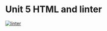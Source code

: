 # Unit 5 HTML and linter

[![linter](https://github.com/peter-marshall5/ICS2O-Unit2-05-HTML/workflows/linter/badge.svg)](https://github.com/marketplace/actions/super-linter)
